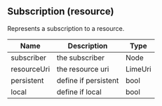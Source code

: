 ## Subscription (resource)

Represents a subscription to a resource.

| Name                     | Description                                    | Type                         |
|--------------------------|------------------------------------------------|------------------------------|
| subscriber               | the subscriber                                 | Node                         |
| resourceUri              | the resource uri                               | LimeUri                      |
| persistent               | define if persistent                           | bool                         |
| local                    | define if local                                | bool                         |